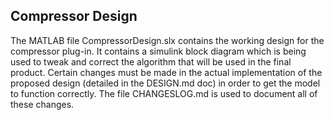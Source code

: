 ## Compressor Design

The MATLAB file CompressorDesign.slx contains the working design for the compressor plug-in. It contains a simulink block diagram which is being used to tweak and correct the algorithm that will be used in the final product. Certain changes must be made in the actual implementation of the proposed design (detailed in the DESIGN.md doc) in order to get the model to function correctly. The file CHANGESLOG.md is used to document all of these changes.